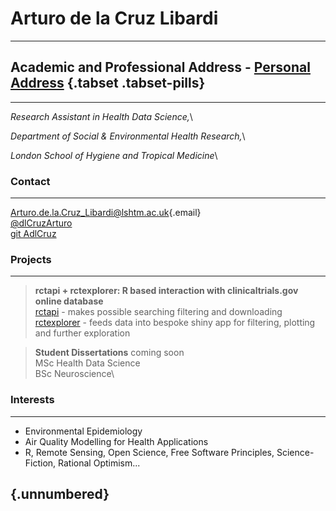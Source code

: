 
# Arturo de la Cruz Libardi

------------------------------------------------------------------------

## Academic and Professional Address - [Personal Address](https://ihavetodothisifnot.wordpress.com/) {.tabset .tabset-pills}

------------------------------------------------------------------------

*Research Assistant in Health Data Science,*\

*Department of Social & Environmental Health Research,*\

*London School of Hygiene and Tropical Medicine*\

### Contact

------------------------------------------------------------------------

[Arturo.de.la.Cruz_Libardi\@lshtm.ac.uk](mailto:Arturo.de.la.Cruz_Libardi@lshtm.ac.uk){.email}\
[\@dlCruzArturo](https://twitter.com/dlCruzArturo)\
[git AdlCruz](https://github.com/AdlCruz)

### Projects

------------------------------------------------------------------------

> **rctapi + rctexplorer: R based interaction with clinicaltrials.gov online database**\
> [rctapi](https://github.com/AdlCruz/rctapi) - makes possible searching filtering and downloading\
> [rctexplorer](https://github.com/AdlCruz/rctexplorer) - feeds data into bespoke shiny app for filtering, plotting and further exploration

> **Student Dissertations** coming soon\
> MSc Health Data Science\
> BSc Neuroscience\

### Interests

------------------------------------------------------------------------

-   Environmental Epidemiology
-   Air Quality Modelling for Health Applications
-   R, Remote Sensing, Open Science, Free Software Principles, Science-Fiction, Rational Optimism...

##  {.unnumbered}
